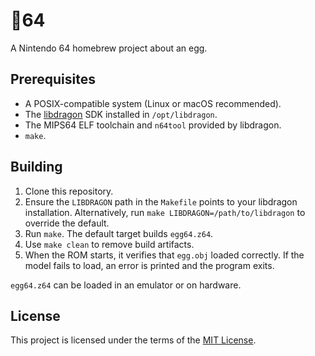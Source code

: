 # 🥚64

A Nintendo 64 homebrew project about an egg.

## Prerequisites

- A POSIX-compatible system (Linux or macOS recommended).
- The [libdragon](https://github.com/DragonMinded/libdragon) SDK installed in `/opt/libdragon`.
- The MIPS64 ELF toolchain and `n64tool` provided by libdragon.
- `make`.

## Building

1. Clone this repository.
2. Ensure the `LIBDRAGON` path in the `Makefile` points to your libdragon installation. Alternatively, run `make LIBDRAGON=/path/to/libdragon` to override the default.
3. Run `make`. The default target builds `egg64.z64`.
4. Use `make clean` to remove build artifacts.
5. When the ROM starts, it verifies that `egg.obj` loaded correctly. If the
   model fails to load, an error is printed and the program exits.

`egg64.z64` can be loaded in an emulator or on hardware.

## License

This project is licensed under the terms of the [MIT License](LICENSE).
